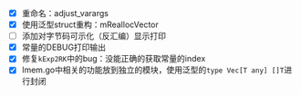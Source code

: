 *[x] 重命名：adjust_varargs
*[x] 使用泛型struct重构：mReallocVector
*[ ] 添加对字节码可示化（反汇编）显示打印
*[x] 常量的DEBUG打印输出
*[x] 修复`kExp2RK`中的bug：没能正确的获取常量的index
*[x] lmem.go中相关的功能放到独立的模块，使用泛型的`type Vec[T any] []T`进行封闭
